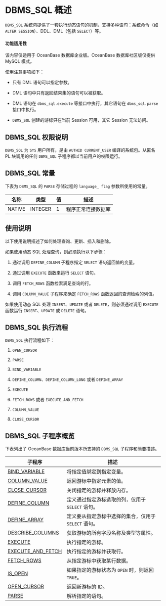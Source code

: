 DBMS_SQL 概述 
================================

`DBMS_SQL` 系统包提供了一套执行动态语句的机制，支持多种语句：系统命令（如 `ALTER SESSION`）、DDL、DML（包括 `SELECT`）等。

  <main id="notice" >
    <h4>功能适用性</h4>
    <p>该内容仅适用于 OceanBase 数据库企业版。OceanBase 数据库社区版仅提供 MySQL 模式。</p>
  </main>

使用注意事项如下：

* 只有 DML 语句可以指定参数。

* DML 语句中只有返回结果集的语句可以被获取。

* DML 语句在 `dbms_sql.execute` 等接口中执行，其它语句在 `dbms_sql.parse` 接口中执行。

* `DBMS_SQL` 创建的游标只在当前 Session 可用，其它 Session 无法访问。

  
DBMS_SQL 权限说明 
----------------------------------

`DBMS_SQL` 为 `SYS` 用户所有，是由 `AUTHID CURRENT_USER` 编译的系统包。从匿名 PL 块调用的任何 `DBMS_SQL` 子程序都以当前用户的权限运行。

DBMS_SQL 常量 
--------------------------------

下表为 `DBMS_SQL` 的 `PARSE` 存储过程的 `language_ flag` 参数所使用的常量。


|   名称   |   类型    | 值 |    描述     |
|--------|---------|---|-----------|
| NATIVE | INTEGER | 1 | 程序正常连接数据库 |



使用说明 
-------------------------

以下使用说明描述了如何处理查询、更新、插入和删除。

如果使用动态 SQL 处理查询，则必须执行以下步骤：

1. 通过调用 `DEFINE_COLUMN` 子程序指定 `SELECT` 语句返回值的变量。

2. 通过调用 `EXECUTE` 函数来运行 `SELECT` 语句。 

3. 调用 `FETCH_ROWS` 函数检索满足查询的行。 

4. 调用 `COLUMN_VALUE` 子程序来确定 `FETCH_ROWS` 函数返回的查询检索的列值。


如果使用动态 SQL 处理 `INSERT`、`UPDATE` 或者 `DELETE`，则必须通过调用 `EXECUTE` 函数运行 `INSERT`、`UPDATE` 或 `DELETE` 语句。

DBMS_SQL 执行流程 
----------------------------------

`DBMS_SQL` 执行流程如下：

1. `OPEN_CURSOR`

2. `PARSE`  

3. `BIND_VARIABLE`

4. `DEFINE_COLUMN`、`DEFINE_COLUMN_LONG` 或者 `DEFINE_ARRAY`

5. `EXECUTE`

6. `FETCH_ROWS` 或者 `EXECUTE_AND_FETCH`

7. `COLUMN_VALUE`

8. `CLOSE_CURSOR`


DBMS_SQL 子程序概览 
-----------------------

下表列出了 OceanBase 数据库当前版本所支持的 `DBMS_SQL` 子程序和简要描述。


|                             **子程序**                              |             **描述**              |
|------------------------------------------------------------------|---------------------------------|
| [BIND_VARIABLE](../15200.dbms-sql-oracle/200.bind-variable-oracle.md)     | 将指定值绑定到指定变量。                    |
| [COLUMN_VALUE](../15200.dbms-sql-oracle/400.column-value-oracle.md)      | 返回游标中指定元素的值。                    |
| [CLOSE_CURSOR](../15200.dbms-sql-oracle/300.close-cursor-oracle.md)      | 关闭指定的游标并释放内存。                   |
| [DEFINE_COLUMN](../15200.dbms-sql-oracle/500.define-column-oracle.md)     | 定义通过指定游标选取的列，仅用于 `SELECT` 语句。   |
| [DEFINE_ARRAY](../15200.dbms-sql-oracle/600.define-array-oracle.md)      | 定义要从指定游标中选择的集合，仅用于 `SELECT` 语句。 |
| [DESCRIBE_COLUMNS](../15200.dbms-sql-oracle/700.describe-columns-oracle.md)  | 获取游标的所有字段名称及类型等属性。              |
| [EXECUTE](../15200.dbms-sql-oracle/800.execute-oracle.md)           | 执行指定的游标。                        |
| [EXECUTE_AND_FETCH](../15200.dbms-sql-oracle/900.execute-and-fetch-oracle.md) | 执行指定的游标并获取行。                    |
| [FETCH_ROWS](../15200.dbms-sql-oracle/1000.fetch-rows-oracle.md)        | 从指定游标中获取某行数据。                   |
| [IS_OPEN](../15200.dbms-sql-oracle/1100.is-open-oracle.md)           | 如果指定的游标状态为 `OPEN` 时，则返回 `TRUE`。 |
| [OPEN_CURSOR](../15200.dbms-sql-oracle/1200.open-cursor-oracle.md)       | 返回新游标的 ID。                      |
| [PARSE](../15200.dbms-sql-oracle/1300.parse-oracle.md)             | 解析指定的语句。                        |



